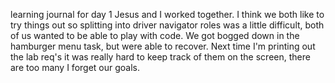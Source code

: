 learning journal for day 1
Jesus and I worked together.  I think we both like to try things out so splitting into driver navigator roles was a little difficult, both of us wanted to be able to play with code.  We got bogged down in the hamburger menu task, but were able to recover.  Next time I'm printing out the lab req's it was really hard to keep track of them on the screen, there are too many I forget our goals.